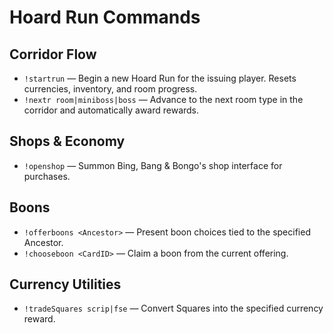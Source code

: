 # Hoard Run Commands

## Corridor Flow
- `!startrun` — Begin a new Hoard Run for the issuing player. Resets currencies, inventory, and room progress.
- `!nextr room|miniboss|boss` — Advance to the next room type in the corridor and automatically award rewards.

## Shops & Economy
- `!openshop` — Summon Bing, Bang & Bongo's shop interface for purchases.

## Boons
- `!offerboons <Ancestor>` — Present boon choices tied to the specified Ancestor.
- `!chooseboon <CardID>` — Claim a boon from the current offering.

## Currency Utilities
- `!tradeSquares scrip|fse` — Convert Squares into the specified currency reward.
